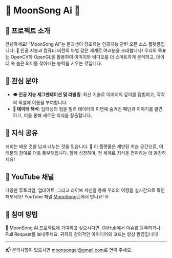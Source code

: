 # 🌙 MoonSong Ai 🌟

## 🚀 프로젝트 소개
안녕하세요! "MoonSong Ai"는 문과생이 창조하는 인공지능 관련 오픈 소스 플랫폼입니다. 🎨 인공 지능과 컴퓨터 비전의 마법 같은 세계로 여러분을 초대합니다! 
우리의 목표는 OpenCV와 OpenGL을 활용하여 이미지와 비디오를 더 스마트하게 분석하고, 데이터 속 숨은 의미를 찾아내는 능력을 키우는 것입니다.

## 📌 관심 분야
- **👁 인공 지능 세그멘테이션 및 라벨링**: 최신 기술로 이미지의 깊이를 탐험하고, 각각의 픽셀에 이름을 부여합니다.
- **🧠 데이터 해석**: 딥러닝의 힘을 빌려 데이터의 이면에 숨겨진 패턴과 이야기를 발견하고, 이를 통해 새로운 지식을 창출합니다.

## 📘 지식 공유
저희는 배운 것을 남과 나누는 것을 믿습니다. 🤝 이 플랫폼은 개방된 학습 공간으로, 여러분의 참여로 더욱 풍부해집니다. 함께 성장하며, 전 세계로 지식을 전파하는 데 동참하세요!

## 🎥 YouTube 채널
다양한 튜토리얼, 업데이트, 그리고 라이브 세션을 통해 우리의 여정을 실시간으로 확인해보세요! YouTube 채널 [MoonSongiT](https://www.youtube.com/channel/해당채널주소)에서 만나요! 🌐

## 🌟 참여 방법
🔗 MoonSong Ai 프로젝트에 기여하고 싶으시다면, GitHub에서 이슈를 등록하거나 Pull Request를 보내주세요. 귀하의 창의적인 아이디어와 코드는 항상 환영입니다!

---
📬 문의사항이 있으시면 [moonsongai@gmail.com](mailto:moonsongai@gmail.com)로 연락 주세요.
